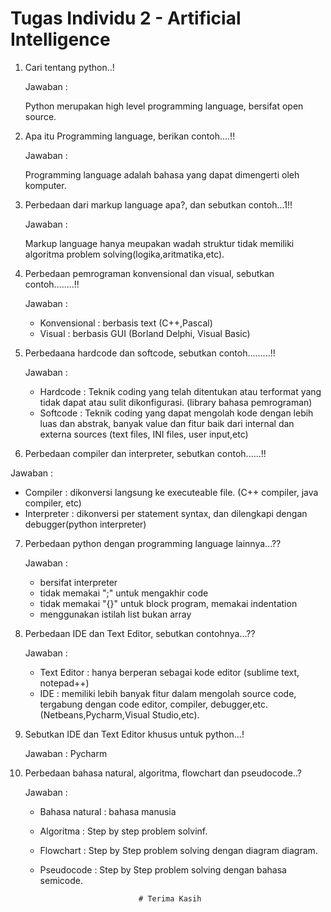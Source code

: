
# Tugas Individu 2 - Artificial Intelligence

1. Cari tentang python..!

   Jawaban : 
   
   Python merupakan high level programming language, bersifat open source.
   
2. Apa itu Programming language, berikan contoh....!!

   Jawaban :
   
   Programming language adalah bahasa yang dapat dimengerti oleh komputer.
   
3. Perbedaan dari markup language apa?, dan sebutkan contoh...1!!

   Jawaban :
   
   Markup language hanya meupakan wadah struktur tidak memiliki algoritma problem solving(logika,aritmatika,etc).
   
4. Perbedaan pemrograman konvensional dan visual, sebutkan contoh........!!

   Jawaban :
   
   - Konvensional : berbasis text (C++,Pascal)
   - Visual       : berbasis GUI  (Borland Delphi, Visual Basic)
   
5. Perbedaana hardcode dan softcode, sebutkan contoh.........!!

   Jawaban :
   
   - Hardcode : Teknik coding yang telah ditentukan atau terformat yang tidak dapat atau sulit dikonfigurasi. (library bahasa pemrograman)
   - Softcode : Teknik coding yang dapat mengolah kode dengan lebih luas dan abstrak, banyak value dan fitur baik dari internal dan externa sources
                (text files, INI files, user input,etc)

6. Perbedaan compiler dan interpreter, sebutkan contoh......!!

  Jawaban :
  
  - Compiler    : dikonversi langsung ke executeable file. (C++ compiler, java compiler, etc)
  - Interpreter : dikonversi per statement syntax, dan dilengkapi dengan debugger(python interpreter)

7. Perbedaan python dengan programming language lainnya...??

   Jawaban :
   
   - bersifat interpreter
   - tidak memakai ";" untuk mengakhir code
   - tidak memakai "{}" untuk block program, memakai indentation
   - menggunakan istilah list bukan array

8. Perbedaan IDE dan Text Editor, sebutkan contohnya...??

   Jawaban :
   
   - Text Editor : hanya berperan sebagai kode editor (sublime text, notepad++)
   - IDE         : memiliki lebih banyak fitur dalam mengolah source code, tergabung dengan code editor, compiler, debugger,etc. (Netbeans,Pycharm,Visual Studio,etc).
   
9. Sebutkan IDE dan Text Editor khusus untuk python...!

   Jawaban : Pycharm
   
10. Perbedaan bahasa natural, algoritma, flowchart dan pseudocode..?

    Jawaban : 
    
    - Bahasa natural : bahasa manusia
    - Algoritma : Step by step problem solvinf.
    - Flowchart : Step by Step problem solving dengan diagram diagram.
    - Pseudocode : Step by Step problem solving dengan bahasa semicode.


                                
                                # Terima Kasih
   
   
   
   
